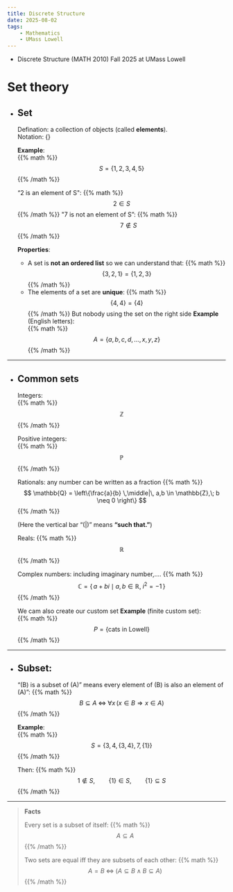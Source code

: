 ```yaml
---
title: Discrete Structure
date: 2025-08-02
tags: 
    - Mathematics
    - UMass Lowell
---
```

- Discrete Structure (MATH 2010) Fall 2025 at UMass Lowell
# Set theory

- ## Set 
  Defination: a collection of objects (called **elements**).  
  Notation: {}

  **Example**:  
  {{% math %}}
  $$
  S = \{1,2,3,4,5\}
  $$
  {{% /math %}}

  “2 is an element of S": 
  {{% math %}}
  $$
  2 \in S
  $$
  {{% /math %}}
  "7 is not an element of S”:
  {{% math %}}
  $$
  \qquad 7 \notin S
  $$
  {{% /math %}}

  **Properties**:  
  - A set is **not an ordered list** so we can understand that:
    {{% math %}}
    $$
    \{3,2,1\} = \{1,2,3\}
    $$
    {{% /math %}}
  - The elements of a set are **unique**:
    {{% math %}}
    $$
    \{4,4\} = \{4\}
    $$
    {{% /math %}}
     But nobody using the set on the right side
  **Example** (English letters):  
  {{% math %}}
  $$
  A = \{a, b, c, d, \dots, x, y, z\}
  $$
  {{% /math %}}

---

- ## Common sets  

  Integers:  
  {{% math %}}
  $$
  \mathbb{Z}
  $$
  {{% /math %}}

  Positive integers:  
  {{% math %}}
  $$
  \mathbb{P}
  $$
  {{% /math %}}

  Rationals: any number can be written as a fraction
  {{% math %}}
  $$
  \mathbb{Q} = \left\{\frac{a}{b} \,\middle|\, a,b \in \mathbb{Z},\; b \neq 0 \right\}
  $$
  {{% /math %}}

  (Here the vertical bar “\(|\)” means **“such that.”**)

  Reals: 
  {{% math %}}
  $$
  \mathbb{R}
  $$
  {{% /math %}}

  Complex numbers: including imaginary number,.... 
  {{% math %}}
  $$
  \mathbb{C} = \{\, a + bi \mid a,b \in \mathbb{R},\; i^2 = -1 \,\}
  $$
  {{% /math %}}

  We cam also create our custom set
    **Example** (finite custom set):  
    {{% math %}}
    $$
    P = \{\text{cats in Lowell}\}
    $$
    {{% /math %}}

---

- ## Subset:  
  “\(B\) is a subset of \(A\)” means every element of \(B\) is also an element of \(A\)”:
  {{% math %}}
  $$
  B \subseteq A \;\Longleftrightarrow\; \forall x\, (x \in B \Rightarrow x \in A)
  $$
  {{% /math %}}

  **Example**:  
  {{% math %}}
  $$
  S = \{3,4,\{3,4\},7,\{1\}\}
  $$
  {{% /math %}}

  Then:
  {{% math %}}
  $$
  1 \notin S,\qquad \{1\} \in S,\qquad \{1\} \subseteq S
  $$
  {{% /math %}}

---

> **Facts**
>
> Every set is a subset of itself:
> {{% math %}}
$$
A \subseteq A
$$
> {{% /math %}}
>
> Two sets are equal iff they are subsets of each other:
> {{% math %}}
$$
A = B \;\Longleftrightarrow\; (A \subseteq B \;\wedge\; B \subseteq A)
$$
> {{% /math %}}
